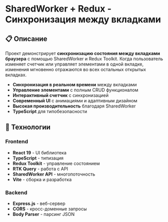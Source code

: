 # SharedWorker + Redux - Синхронизация между вкладками

## 📋 Описание

Проект демонстрирует **синхронизацию состояния между вкладками браузера** с помощью SharedWorker и Redux Toolkit. Когда пользователь изменяет счетчик или управляет элементами в одной вкладке, изменения мгновенно отражаются во всех остальных открытых вкладках.

-  **Синхронизация в реальном времени** между вкладками
-  **Управление элементами** с полным CRUD функционалом
-  **Интерактивный счетчик** с синхронизацией
-  **Современный UI** с анимациями и адаптивным дизайном
-  **Высокая производительность** благодаря SharedWorker
-  **TypeScript** для типобезопасности

## 🚀 Технологии

### Frontend

-  **React 19** - UI библиотека
-  **TypeScript** - типизация
-  **Redux Toolkit** - управление состоянием
-  **RTK Query** - работа с API
-  **SharedWorker API** - многопоточность
-  **Vite** - сборка и разработка

### Backend

-  **Express.js** - веб-сервер
-  **CORS** - кросс-доменные запросы
-  **Body Parser** - парсинг JSON
